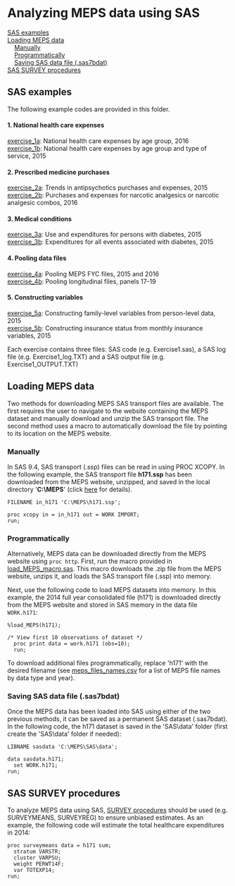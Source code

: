 # Analyzing MEPS data using SAS
[SAS examples](#sas-examples)<br>
[Loading MEPS data](#loading-meps-data)<br>
&nbsp; &nbsp; [Manually](#manually)<br>
&nbsp; &nbsp; [Programmatically](#programmatically)<br>
&nbsp; &nbsp; [Saving SAS data file (.sas7bdat)](#saving-sas-data-file-sas7bdat)<br>
[SAS SURVEY procedures](#sas-survey-procedures)<br>

## SAS examples


The following example codes are provided in this folder.

#### 1. National health care expenses
[exercise_1a](exercise_1a): National health care expenses by age group, 2016
<br>
[exercise_1b](exercise_1b): National health care expenses by age group and type of service, 2015
<br>

#### 2. Prescribed medicine purchases
[exercise_2a](exercise_2a): Trends in antipsychotics purchases and expenses, 2015
<br>
[exercise_2b](exercise_2b): Purchases and expenses for narcotic analgesics or narcotic analgesic combos, 2016

#### 3. Medical conditions
[exercise_3a](exercise_3a): Use and expenditures for persons with diabetes, 2015
<br>
[exercise_3b](exercise_3b): Expenditures for all events associated with diabetes, 2015
<br>

#### 4. Pooling data files
[exercise_4a](exercise_4a): Pooling MEPS FYC files, 2015 and 2016
<br>
[exercise_4b](exercise_4b): Pooling longitudinal files, panels 17-19

#### 5. Constructing variables
[exercise_5a](exercise_5a): Constructing family-level variables from person-level data, 2015
<br>
[exercise_5b](exercise_5b): Constructing insurance status from monthly insurance variables, 2015

Each exercise contains three files: SAS code (e.g. Exercise1.sas), a SAS log file (e.g. Exercise1_log.TXT) and a SAS output file (e.g. Exercise1_OUTPUT.TXT)

## Loading MEPS data

Two methods for downloading MEPS SAS transport files are available. The first requires the user to navigate to the website containing the MEPS dataset and manually download and unzip the SAS transport file. The second method uses a macro to automatically download the file by pointing to its location on the MEPS website.

### Manually

In SAS 9.4, SAS transport (.ssp) files can be read in using PROC XCOPY. In the following example, the SAS transport file <b>h171.ssp</b> has been downloaded from the MEPS website, unzipped, and saved in the local directory '<b>C:\MEPS</b>' (click [here](../README.md#accessing-meps-hc-data) for details).
``` sas
FILENAME in_h171 'C:\MEPS\h171.ssp';

proc xcopy in = in_h171 out = WORK IMPORT;
run;
```

### Programmatically

Alternatively, MEPS data can be downloaded directly from the MEPS website using `proc http`. First, run the macro provided in [load_MEPS_macro.sas](load_MEPS_macro.sas). This macro downloads the .zip file from the MEPS website, unzips it, and loads the SAS transport file (.ssp) into memory.

Next, use the following code to load MEPS datasets into memory. In this example, the 2014 full year consolidated file (h171) is downloaded directly from the MEPS website and stored in SAS memory in the data file `WORK.h171`:

``` sas
%load_MEPS(h171);

/* View first 10 observations of dataset */
  proc print data = work.h171 (obs=10);
  run;
```
To download additional files programmatically, replace 'h171' with the desired filename (see [meps_files_names.csv](https://github.com/HHS-AHRQ/MEPS/blob/master/Quick_Reference_Guides/meps_file_names.csv) for a list of MEPS file names by data type and year).

### Saving SAS data file (.sas7bdat)

Once the MEPS data has been loaded into SAS using either of the two previous methods, it can be saved as a permanent SAS dataset (.sas7bdat). In the following code, the h171 dataset is saved in the 'SAS\data' folder (first create the 'SAS\data' folder if needed):
``` sas
LIBNAME sasdata 'C:\MEPS\SAS\data';

data sasdata.h171;
  set WORK.h171;
run;
```

## SAS SURVEY procedures
To analyze MEPS data using SAS, [SURVEY procedures](https://support.sas.com/rnd/app/stat/procedures/SurveyAnalysis.html) should be used (e.g. SURVEYMEANS, SURVEYREG) to ensure unbiased estimates. As an example, the following code will estimate the total healthcare expenditures in 2014:
``` sas
proc surveymeans data = h171 sum;
  stratum VARSTR;
  cluster VARPSU;
  weight PERWT14F;
  var TOTEXP14;
run;
```
